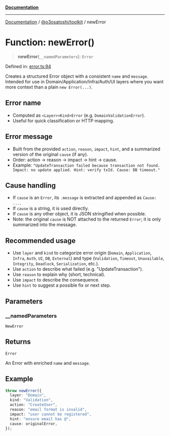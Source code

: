 [**Documentation**](../../../README.md)

***

[Documentation](../../../README.md) / [@o3osatoshi/toolkit](../README.md) / newError

# Function: newError()

> **newError**(`__namedParameters`): `Error`

Defined in: [error.ts:94](https://github.com/o3osatoshi/experiment/blob/f1d231870a1d13a36a9ead236d22edc1fb9797dd/packages/toolkit/src/error.ts#L94)

Creates a structured Error object with a consistent `name` and `message`.
Intended for use in Domain/Application/Infra/Auth/UI layers where you want
more context than a plain `new Error(...)`.

## Error name
- Computed as `<Layer><Kind>Error` (e.g. `DomainValidationError`).
- Useful for quick classification or HTTP mapping.

## Error message
- Built from the provided `action`, `reason`, `impact`, `hint`, and a
  summarized version of the original `cause` (if any).
- Order: action → reason → impact → hint → cause.
- Example: `"UpdateTransaction failed because transaction not found. Impact: no update applied. Hint: verify txId. Cause: DB timeout."`

## Cause handling
- If `cause` is an `Error`, its `.message` is extracted and appended as `Cause: ...`.
- If `cause` is a string, it is used directly.
- If `cause` is any other object, it is JSON stringified when possible.
- Note: the original `cause` is NOT attached to the returned `Error`; it is
  only summarized into the message.

## Recommended usage
- Use `layer` and `kind` to categorize error origin (`Domain`, `Application`, `Infra`, `Auth`, `UI`, `DB`, `External`) and type (`Validation`, `Timeout`, `Unavailable`, `Integrity`, `Deadlock`, `Serialization`, etc.).
- Use `action` to describe what failed (e.g. "UpdateTransaction").
- Use `reason` to explain why (short, technical).
- Use `impact` to describe the consequence.
- Use `hint` to suggest a possible fix or next step.

## Parameters

### \_\_namedParameters

`NewError`

## Returns

`Error`

An Error with enriched `name` and `message`.

## Example

```ts
throw newError({
  layer: "Domain",
  kind: "Validation",
  action: "CreateUser",
  reason: "email format is invalid",
  impact: "user cannot be registered",
  hint: "ensure email has @",
  cause: originalError,
});
```
